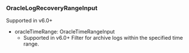 ### OracleLogRecoveryRangeInput
Supported in v6.0+

- oracleTimeRange: OracleTimeRangeInput
  - Supported in v6.0+
      Filter for archive logs within the specified time range.
